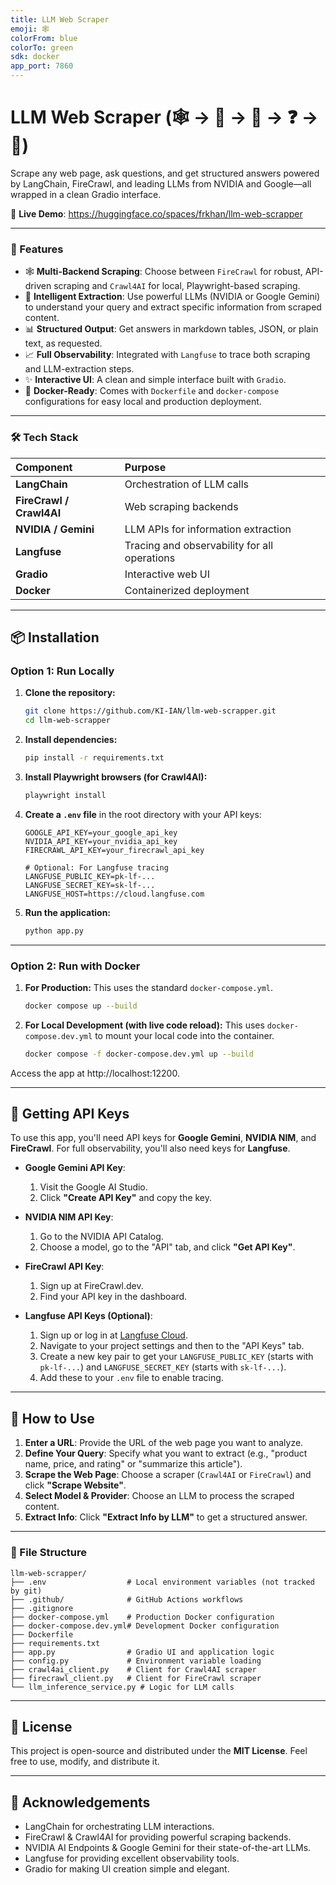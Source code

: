 ```yaml
---
title: LLM Web Scraper
emoji: 🕸️
colorFrom: blue
colorTo: green
sdk: docker
app_port: 7860
---
```


# LLM Web Scraper (🕸️ → 🤖 → 🧠 → ❓ → 📄)

Scrape any web page, ask questions, and get structured answers powered by LangChain, FireCrawl, and leading LLMs from NVIDIA and Google—all wrapped in a clean Gradio interface.

🔗 **Live Demo**: https://huggingface.co/spaces/frkhan/llm-web-scrapper

---

### 🚀 Features

-   🕸️ **Multi-Backend Scraping**: Choose between `FireCrawl` for robust, API-driven scraping and `Crawl4AI` for local, Playwright-based scraping.
-   🧠 **Intelligent Extraction**: Use powerful LLMs (NVIDIA or Google Gemini) to understand your query and extract specific information from scraped content.
-   📊 **Structured Output**: Get answers in markdown tables, JSON, or plain text, as requested.
-   📈 **Full Observability**: Integrated with `Langfuse` to trace both scraping and LLM-extraction steps.
-   ✨ **Interactive UI**: A clean and simple interface built with `Gradio`.
-   🐳 **Docker-Ready**: Comes with `Dockerfile` and `docker-compose` configurations for easy local and production deployment.

---

### 🛠️ Tech Stack

| Component | Purpose |
| :--- | :--- |
| **LangChain** | Orchestration of LLM calls |
| **FireCrawl / Crawl4AI** | Web scraping backends |
| **NVIDIA / Gemini** | LLM APIs for information extraction |
| **Langfuse** | Tracing and observability for all operations |
| **Gradio** | Interactive web UI |
| **Docker** | Containerized deployment |

---

## 📦 Installation

### Option 1: Run Locally

1.  **Clone the repository:**
    ```bash
    git clone https://github.com/KI-IAN/llm-web-scrapper.git
    cd llm-web-scrapper
    ```

2.  **Install dependencies:**
    ```bash
    pip install -r requirements.txt
    ```

3.  **Install Playwright browsers (for Crawl4AI):**
    ```bash
    playwright install
    ```

4.  **Create a `.env` file** in the root directory with your API keys:
    ```env
    GOOGLE_API_KEY=your_google_api_key
    NVIDIA_API_KEY=your_nvidia_api_key
    FIRECRAWL_API_KEY=your_firecrawl_api_key
    
    # Optional: For Langfuse tracing
    LANGFUSE_PUBLIC_KEY=pk-lf-...
    LANGFUSE_SECRET_KEY=sk-lf-...
    LANGFUSE_HOST=https://cloud.langfuse.com
    ```

5.  **Run the application:**
    ```bash
    python app.py
    ```

---

### Option 2: Run with Docker

1.  **For Production:**
    This uses the standard `docker-compose.yml`.
    ```bash
    docker compose up --build
    ```

2.  **For Local Development (with live code reload):**
    This uses `docker-compose.dev.yml` to mount your local code into the container.
    ```bash
    docker compose -f docker-compose.dev.yml up --build
    ```

Access the app at http://localhost:12200.

---

## 🔑 Getting API Keys

To use this app, you'll need API keys for **Google Gemini**, **NVIDIA NIM**, and **FireCrawl**. For full observability, you'll also need keys for **Langfuse**.

-   **Google Gemini API Key**:
    1.  Visit the Google AI Studio.
    2.  Click **"Create API Key"** and copy the key.

-   **NVIDIA NIM API Key**:
    1.  Go to the NVIDIA API Catalog.
    2.  Choose a model, go to the "API" tab, and click **"Get API Key"**.

-   **FireCrawl API Key**:
    1.  Sign up at FireCrawl.dev.
    2.  Find your API key in the dashboard.

-   **Langfuse API Keys (Optional)**:
    1.  Sign up or log in at [Langfuse Cloud](https://cloud.langfuse.com/).
    2.  Navigate to your project settings and then to the "API Keys" tab.
    3.  Create a new key pair to get your `LANGFUSE_PUBLIC_KEY` (starts with `pk-lf-...`) and `LANGFUSE_SECRET_KEY` (starts with `sk-lf-...`).
    4.  Add these to your `.env` file to enable tracing.

---

## 🧪 How to Use

1.  **Enter a URL**: Provide the URL of the web page you want to analyze.
2.  **Define Your Query**: Specify what you want to extract (e.g., "product name, price, and rating" or "summarize this article").
3.  **Scrape the Web Page**: Choose a scraper (`Crawl4AI` or `FireCrawl`) and click **"Scrape Website"**.
4.  **Select Model & Provider**: Choose an LLM to process the scraped content.
5.  **Extract Info**: Click **"Extract Info by LLM"** to get a structured answer.

---

### 📁 File Structure

```
llm-web-scrapper/
├── .env                  # Local environment variables (not tracked by git)
├── .github/              # GitHub Actions workflows
├── .gitignore
├── docker-compose.yml    # Production Docker configuration
├── docker-compose.dev.yml# Development Docker configuration
├── Dockerfile
├── requirements.txt
├── app.py                # Gradio UI and application logic
├── config.py             # Environment variable loading
├── crawl4ai_client.py    # Client for Crawl4AI scraper
├── firecrawl_client.py   # Client for FireCrawl scraper
└── llm_inference_service.py # Logic for LLM calls
```

---

## 📜 License

This project is open-source and distributed under the **MIT License**. Feel free to use, modify, and distribute it.

---

## 🤝 Acknowledgements

-   LangChain for orchestrating LLM interactions.
-   FireCrawl & Crawl4AI for providing powerful scraping backends.
-   NVIDIA AI Endpoints & Google Gemini for their state-of-the-art LLMs.
-   Langfuse for providing excellent observability tools.
-   Gradio for making UI creation simple and elegant.
